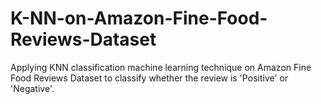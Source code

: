 # K-NN-on-Amazon-Fine-Food-Reviews-Dataset
Applying KNN classification machine learning technique on Amazon Fine Food Reviews Dataset to classify whether the review is 'Positive' or 'Negative'.
